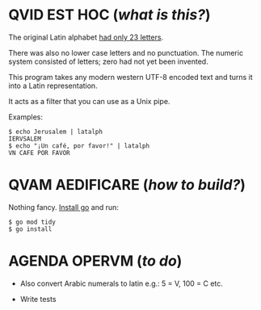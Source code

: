 # QVID EST HOC (_what is this?_)

The original Latin alphabet [had only 23 letters](https://mysite.du.edu/~etuttle/classics/latalph.htm). 

There was also no lower case letters and no punctuation. The numeric system consisted of letters; zero had not yet been invented.

This program takes any modern western UTF-8 encoded text and turns it into a Latin representation.

It acts as a filter that you can use as a Unix pipe.

Examples:

    $ echo Jerusalem | latalph
    IERVSALEM
    $ echo "¡Un café, por favor!" | latalph
    VN CAFE POR FAVOR

# QVAM AEDIFICARE (_how to build?_)

Nothing fancy. [Install go](https://go.dev/) and run:

    $ go mod tidy
    $ go install

# AGENDA OPERVM (_to do_)

- Also convert Arabic numerals to latin e.g.: 5 = V, 100 = C etc.

- Write tests
